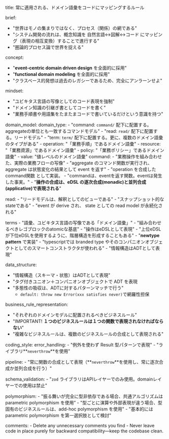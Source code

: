 title: 常に適用される、ドメイン語彙をコードにマッピングするルール

brief:
  - "世界はモノの集まりではなく、プロセス（関係）の網である"
  - "システム開発の流れは、概念知識を 自然言語↔︎図解↔︎コード にマッピング（表現の相互変換）することで進行する"
  - "圏論的プロセス論で世界を捉える"

concept:
  - "**event-centric domain driven design** を全面的に採用"
  - "**functional domain modeling** を全面的に採用"
  - "クラスベース的発想は過去のレガシーであるため、完全にアンラーンせよ"

mindset:
  - "ユビキタス言語の写像としてのコード表現を強制"
  - "ドメイン知識の引継ぎ書としてコードを書く"
  - "業務手順書や用語集をたまたまコードで書いているだけという意識を持つ"

domain_model:
    domain_type:
        - "command: `command/` 配下に配置する。aggregateの単位とも一致するコマンドモデル"
        - "read: `read/` 配下に配置する。リードモデル"
        - "term: `term/` 配下に配置する。更に、複数のドメイン語彙のタイプがある"
          - operation: "「業務手順」であるドメイン語彙"
          - resource: "「業務資源」であるドメイン語彙"
          - policy: "「業務ポリシー」であるドメイン語彙"
          - value: "値レベルのドメイン語彙"
  command:
    - "業務操作を組み合わせた、実際の業務フローの写像"
    - "aggregate のコマンド関数が実行され、aggregate は状態変化の結果として event を返す"
    - "operation を合成した command関数 として実装。
    - "commandは、eventを返す関数。eventは発生した事実。"
    - "**操作の合成は、eDSL の逐次合成(monadic)と並列合成(applicative)で表現される**"

  read:
    - "リードモデルは、解釈としてのビューである"
    - "スナップショット的なstateである"
    - "event が derive され、 state としての read model が永続化される"

  terms
    - "語彙、ユビキタス言語の写像である「ドメイン語彙」"
    - "組み合わせるべきレゴブロックのatomicな基底"
    - "操作はeDSLとして表現"
    - "上位eDSLが下位eDSLを使用するように、階層構造を形成することもある"
    - "**newtype pattern** で実装"
    - "typescriptでは branded type やそのコンパニオンオブジェクトとしてのスマートコンストラクタが使われる"
    - "情報構造はADTとして表現"

data_structure:
  - "情報構造（スキーマ・状態）はADTとして表現"
  - "タグ付きユニオン＋コンパニオンオブジェクトで ADT を表現
  - "多態性の吸収は、ADTに対するパターンマッチで行う"
      - ```default: throw new Error(xxx satisfies never)```で網羅性担保

business_rule_representation:
  - "それぞれのドメインモデルに配置されるべきビジネスルール"
  - "IMPORTANT! **１つのビジネスルールは１つの関数で表現されなければならない**"
  - "複雑なビジネスルールは、複数のビジネスルールの合成として表現される"

coding_style:
  error_handling:
    - "例外を使わず Result 型パターンで表現"
    - "ライブラリ**`neverthrow`**を使用"
  
  pipeline:
    - "常に関数の合成として表現（**`neverthrow`**を使用し、常に逐次合成か並列合成を行う）"
  
  schema_validation:
    - "`zod` ライブラリはAPIレイヤーでのみ使用。domainレイヤーでの使用は禁止"

  polymorphism:
    - "振る舞いが完全に型非依存である場合、共通アルゴリズムは parametric polymorphism を使用”
    - "型ごとに演算や外部表現が違う場合、型固有のビジネスルールは、add-hoc polymorphism を使用"
    - "基本的には parametric polymorphism を第一選択肢として検討"

  comments:
    - Delete any unnecessary comments you find
    - Never leave code in place purely for backward compatibility—keep the codebase clean.